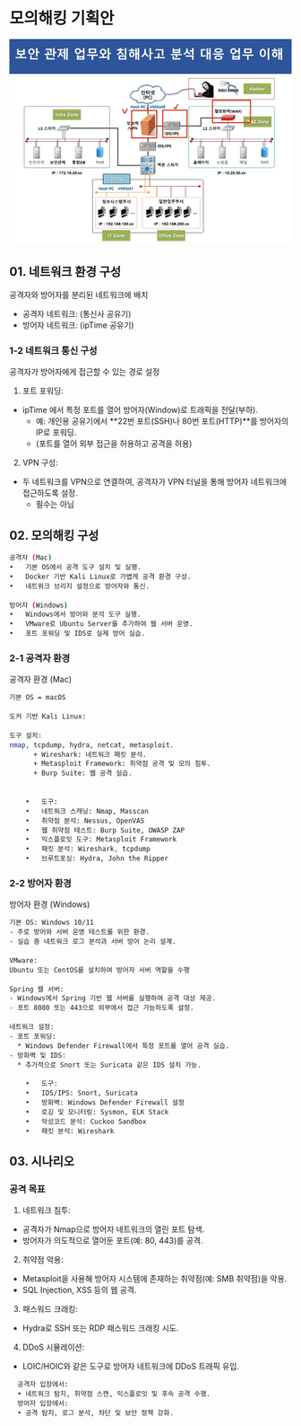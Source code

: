 # 모의해킹 기획안 
![img.png](Portfolio1.png)
## 01. 네트워크 환경 구성
공격자와 방어자를 분리된 네트워크에 배치
- 공격자 네트워크: (통신사 공유기)
- 방어자 네트워크: (ipTime 공유기)

### 1-2 네트워크 통신 구성
공격자가 방어자에게 접근할 수 있는 경로 설정

1.	포트 포워딩:
- ipTime 에서 특정 포트를 열어 방어자(Window)로 트래픽을 전달(부하).
  * 예: 개인용 공유기에서 **22번 포트(SSH)나 80번 포트(HTTP)**를 방어자의 IP로 포워딩.
  *  (포트를 열어 외부 접근을 허용하고 공격을 허용)

2. VPN 구성:
- 두 네트워크를 VPN으로 연결하여, 공격자가 VPN 터널을 통해 방어자 네트워크에 접근하도록 설정.
  * 필수는 아님


## 02. 모의해킹 구성
```bash
공격자 (Mac)
•	기본 OS에서 공격 도구 설치 및 실행.
•	Docker 기반 Kali Linux로 가볍게 공격 환경 구성.
•	네트워크 브리지 설정으로 방어자와 통신.

방어자 (Windows)
•	Windows에서 방어와 분석 도구 실행.
•	VMware로 Ubuntu Server를 추가하여 웹 서버 운영.
•	포트 포워딩 및 IDS로 실제 방어 실습.
```


### 2-1 공격자 환경 

공격자 환경 (Mac)
```bash
기본 OS = macOS

도커 기반 Kali Linux:

도구 설치:
nmap, tcpdump, hydra, netcat, metasploit.
	  + Wireshark: 네트워크 패킷 분석.
	  + Metasploit Framework: 취약점 공격 및 모의 침투.
	  + Burp Suite: 웹 공격 실습.
	  
	  
	•	도구:
	•	네트워크 스캐닝: Nmap, Masscan
	•	취약점 분석: Nessus, OpenVAS
	•	웹 취약점 테스트: Burp Suite, OWASP ZAP
	•	익스플로잇 도구: Metasploit Framework
	•	패킷 분석: Wireshark, tcpdump
	•	브루트포싱: Hydra, John the Ripper	  
```

### 2-2 방어자 환경 
방어자 환경 (Windows)
```bash
기본 OS: Windows 10/11
- 주로 방어와 서버 운영 테스트를 위한 환경.
- 실습 중 네트워크 로그 분석과 서버 방어 논리 설계.

VMware:
Ubuntu 또는 CentOS를 설치하여 방어자 서버 역할을 수행

Spring 웹 서버:
- Windows에서 Spring 기반 웹 서버를 실행하여 공격 대상 제공.
- 포트 8080 또는 443으로 외부에서 접근 가능하도록 설정.

네트워크 설정:
- 포트 포워딩: 
  * Windows Defender Firewall에서 특정 포트를 열어 공격 실습.
- 방화벽 및 IDS:
  * 추가적으로 Snort 또는 Suricata 같은 IDS 설치 가능.

	•	도구:
	•	IDS/IPS: Snort, Suricata
	•	방화벽: Windows Defender Firewall 설정
	•	로깅 및 모니터링: Sysmon, ELK Stack
	•	악성코드 분석: Cuckoo Sandbox
	•	패킷 분석: Wireshark
```

## 03. 시나리오 

### 공격 목표
1.	네트워크 침투:
- 	공격자가 Nmap으로 방어자 네트워크의 열린 포트 탐색.
- 방어자가 의도적으로 열어둔 포트(예: 80, 443)를 공격.
2. 취약점 악용:
- Metasploit을 사용해 방어자 시스템에 존재하는 취약점(예: SMB 취약점)을 악용.
- SQL Injection, XSS 등의 웹 공격.
3. 패스워드 크래킹:
- Hydra로 SSH 또는 RDP 패스워드 크래킹 시도.
4. DDoS 시뮬레이션:
- LOIC/HOIC와 같은 도구로 방어자 네트워크에 DDoS 트래픽 유입.

```bash
  공격자 입장에서:
  •	네트워크 탐지, 취약점 스캔, 익스플로잇 및 후속 공격 수행.
  방어자 입장에서:
  •	공격 탐지, 로그 분석, 차단 및 보안 정책 강화.
```
